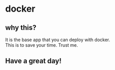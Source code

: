 # docker
## why this?
It is the base app that you can deploy with docker.
<br>
This is to save your time. Trust me.
## Have a great day!
